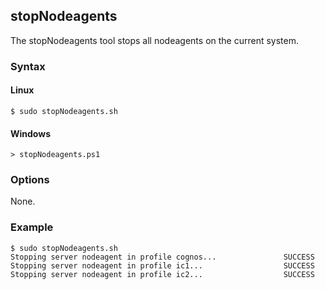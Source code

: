 ## stopNodeagents

The stopNodeagents tool stops all nodeagents on the current system.

### Syntax

#### Linux

```Shell
$ sudo stopNodeagents.sh
```

#### Windows

```Shell
> stopNodeagents.ps1
```

### Options

None.

### Example

```Shell
$ sudo stopNodeagents.sh
Stopping server nodeagent in profile cognos...               SUCCESS
Stopping server nodeagent in profile ic1...                  SUCCESS
Stopping server nodeagent in profile ic2...                  SUCCESS
```